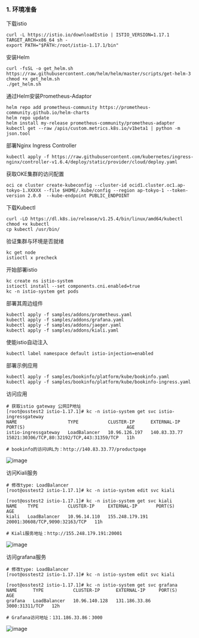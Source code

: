 

### 1. 环境准备

下载istio

```
curl -L https://istio.io/downloadIstio | ISTIO_VERSION=1.17.1 TARGET_ARCH=x86_64 sh -
export PATH="$PATH:/root/istio-1.17.1/bin"
```
安装Helm

```
curl -fsSL -o get_helm.sh https://raw.githubusercontent.com/helm/helm/master/scripts/get-helm-3
chmod +x get_helm.sh
./get_helm.sh
```

通过Helm安装Prometheus-Adaptor

```
helm repo add prometheus-community https://prometheus-community.github.io/helm-charts
helm repo update
helm install my-release prometheus-community/prometheus-adapter
kubectl get --raw /apis/custom.metrics.k8s.io/v1beta1 | python -m json.tool
```

部署Nginx Ingress Controller

```
kubectl apply -f https://raw.githubusercontent.com/kubernetes/ingress-nginx/controller-v1.6.4/deploy/static/provider/cloud/deploy.yaml
```

获取OKE集群的访问配置

```
oci ce cluster create-kubeconfig --cluster-id ocid1.cluster.oc1.ap-tokyo-1.XXXXX --file $HOME/.kube/config --region ap-tokyo-1 --token-version 2.0.0  --kube-endpoint PUBLIC_ENDPOINT
```

下载Kubectl

```
curl -LO https://dl.k8s.io/release/v1.25.4/bin/linux/amd64/kubectl
chmod +x kubectl
cp kubectl /usr/bin/
```

验证集群与环境是否就绪

```
kc get node
istioctl x precheck
```

开始部署istio

```
kc create ns istio-system
istioctl install --set components.cni.enabled=true
kc -n istio-system get pods
```

部署其周边组件

```
kubectl apply -f samples/addons/prometheus.yaml
kubectl apply -f samples/addons/grafana.yaml
kubectl apply -f samples/addons/jaeger.yaml
kubectl apply -f samples/addons/kiali.yaml
```

使能istio自动注入

```
kubectl label namespace default istio-injection=enabled
```

部署示例应用

```
kubectl apply -f samples/bookinfo/platform/kube/bookinfo.yaml
kubectl apply -f samples/bookinfo/platform/kube/bookinfo-ingress.yaml
```

访问应用

```
# 获取istio gateway 公网IP地址
[root@osstest2 istio-1.17.1]# kc -n istio-system get svc istio-ingressgateway
NAME                   TYPE           CLUSTER-IP      EXTERNAL-IP    PORT(S)                                      AGE
istio-ingressgateway   LoadBalancer   10.96.126.197   140.83.33.77   15021:30306/TCP,80:32192/TCP,443:31359/TCP   11h

# bookinfo的访问URL为：http://140.83.33.77/productpage
```

![image](https://user-images.githubusercontent.com/4653664/221776438-b34f3e86-dbd2-4adc-ae77-a15bf02a97b7.png)

访问Kiali服务

```
# 修改type: LoadBalancer
[root@osstest2 istio-1.17.1]# kc -n istio-system edit svc kiali

[root@osstest2 istio-1.17.1]# kc -n istio-system get svc kiali
NAME    TYPE           CLUSTER-IP     EXTERNAL-IP       PORT(S)                          AGE
kiali   LoadBalancer   10.96.14.110   155.248.179.191   20001:30608/TCP,9090:32163/TCP   11h

# Kiali服务地址：http://155.248.179.191:20001
```

![image](https://user-images.githubusercontent.com/4653664/221778563-6b9bbf45-3864-4d4b-aecf-be847d1ccb00.png)

访问grafana服务

```
# 修改type: LoadBalancer
[root@osstest2 istio-1.17.1]# kc -n istio-system edit svc kiali

[root@osstest2 istio-1.17.1]# kc -n istio-system get svc grafana
NAME      TYPE           CLUSTER-IP      EXTERNAL-IP     PORT(S)          AGE
grafana   LoadBalancer   10.96.140.128   131.186.33.86   3000:31311/TCP   12h

# Grafana访问地址：131.186.33.86：3000
```
![image](https://user-images.githubusercontent.com/4653664/221782812-61002696-b133-4897-8462-f0cd38ef4527.png)



